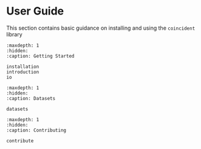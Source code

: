 # User Guide

This section contains basic guidance on installing and using the `coincident`
library

```{toctree}
:maxdepth: 1
:hidden:
:caption: Getting Started

installation
introduction
io
```

```{toctree}
:maxdepth: 1
:hidden:
:caption: Datasets

datasets
```

```{toctree}
:maxdepth: 1
:hidden:
:caption: Contributing

contribute
```
